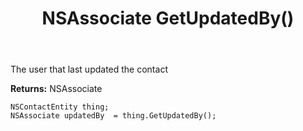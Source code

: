 ﻿---
uid: crmscript_ref_NSContactEntity_GetUpdatedBy
title: NSAssociate GetUpdatedBy()
intellisense: NSContactEntity.GetUpdatedBy
keywords: NSContactEntity, GetUpdatedBy
so.topic: reference
---

The user that last updated the contact

**Returns:** NSAssociate


```crmscript
NSContactEntity thing;
NSAssociate updatedBy  = thing.GetUpdatedBy();
```


